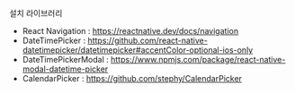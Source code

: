 설치 라이브러리

- React Navigation : https://reactnative.dev/docs/navigation
- DateTimePicker : https://github.com/react-native-datetimepicker/datetimepicker#accentColor-optional-ios-only
- DateTimePickerModal : https://www.npmjs.com/package/react-native-modal-datetime-picker
- CalendarPicker : https://github.com/stephy/CalendarPicker
